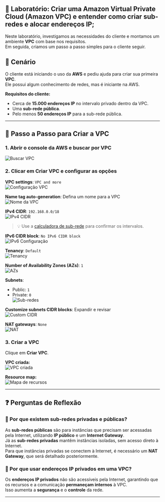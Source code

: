 ## 🧪 Laboratório: Criar uma Amazon Virtual Private Cloud (Amazon VPC) e entender como criar sub-redes e alocar endereços IP;

Neste laboratório, investigamos as necessidades do cliente e montamos um ambiente **VPC** com base nos requisitos.  
Em seguida, criamos um passo a passo simples para o cliente seguir.

## 📌 Cenário

O cliente está iniciando o uso da **AWS** e pediu ajuda para criar sua primeira **VPC**.  
Ele possui algum conhecimento de redes, mas é iniciante na AWS.

**Requisitos do cliente:**
- Cerca de **15.000 endereços IP** no intervalo privado dentro da VPC.  
- Uma **sub-rede pública**.  
- Pelo menos **50 endereços IP** para a sub-rede pública.  

---

## 🚀 Passo a Passo para Criar a VPC

### 1. Abrir o console da AWS e buscar por **VPC**
![Buscar VPC](https://github.com/user-attachments/assets/841f4a1c-066b-4db7-bfd5-c52a4dcb3df0)

### 2. Clicar em **Criar VPC** e configurar as opções

**VPC settings**: `VPC and more`  
![Configuração VPC](https://github.com/user-attachments/assets/38aa0ebb-5464-4627-8885-0ae2e1806ee7)

**Name tag auto-generation**: Defina um nome para a VPC  
![Nome da VPC](https://github.com/user-attachments/assets/8a8edb01-fb14-4a33-af14-a77a712305fc)

**IPv4 CIDR**: `192.168.0.0/18`  
![IPv4 CIDR](https://github.com/user-attachments/assets/3662fe1b-66bb-4ea0-8325-01e9b937de6c)  
> 💡 Use a [calculadora de sub-rede](https://www.subnet-calculator.com/) para confirmar os intervalos.  

**IPv6 CIDR block**: `No IPv6 CIDR block`  
![IPv6 Configuração](https://github.com/user-attachments/assets/fde143ca-8a7a-4ae0-a5ab-793b437342b8)

**Tenancy**: `Default`  
![Tenancy](https://github.com/user-attachments/assets/3d2c956f-1c12-4b32-acc0-804d312758e1)

**Number of Availability Zones (AZs)**: `1`  
![AZs](https://github.com/user-attachments/assets/8bc42d58-4a78-4cdf-abf7-752ceac9d7b0)

**Subnets**:
- Public: `1`  
- Private: `0`  
![Sub-redes](https://github.com/user-attachments/assets/cf71cae1-fb7c-4151-8635-329a108971cb)

**Customize subnets CIDR blocks**: Expandir e revisar  
![Custom CIDR](https://github.com/user-attachments/assets/404e04e4-a061-4128-8fad-51307ce83b4a)

**NAT gateways**: `None`  
![NAT](https://github.com/user-attachments/assets/8aabfaf0-36d7-4bd6-a6e1-68a5da47125b)

### 3. Criar a VPC
Clique em **Criar VPC**.  

**VPC criada:**  
![VPC criada](https://github.com/user-attachments/assets/12542637-6099-4a5c-952a-d9276d56b0b7)

**Resource map:**  
![Mapa de recursos](https://github.com/user-attachments/assets/8400f9d8-d398-4fd7-a239-a63991efcae6)

---

## ❓ Perguntas de Reflexão

### 🔹 Por que existem sub-redes privadas e públicas?
As **sub-redes públicas** são para instâncias que precisam ser acessadas pela Internet, utilizando **IP público** e um **Internet Gateway**.  
Já as **sub-redes privadas** mantêm instâncias isoladas, sem acesso direto à Internet.  
Para que instâncias privadas se conectem à Internet, é necessário um **NAT Gateway**, que será detalhado posteriormente.

### 🔹 Por que usar endereços IP privados em uma VPC?
Os **endereços IP privados** não são acessíveis pela Internet, garantindo que os recursos e a comunicação **permaneçam internos** à VPC.  
Isso aumenta a **segurança** e o **controle** da rede.

---
